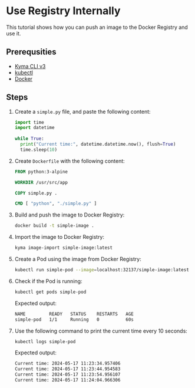 # Use Registry Internally

This tutorial shows how you can push an image to the Docker Registry and use it.

## Prerequsities

* [Kyma CLI v3](https://github.com/kyma-project/cli)
* [kubectl](https://kubernetes.io/docs/tasks/tools/)
* [Docker](https://www.docker.com/)

## Steps

1. Create a `simple.py` file, and paste the following content:

   ```python
   import time
   import datetime
    
   while True:
     print("Current time:", datetime.datetime.now(), flush=True)
     time.sleep(10)
   ```

2. Create `Dockerfile` with the following content:

   ```dockerfile
   FROM python:3-alpine

   WORKDIR /usr/src/app

   COPY simple.py .
   
   CMD [ "python", "./simple.py" ]
   ```

3. Build and push the image to Docker Registry:

   ```bash
   docker build -t simple-image .
   ```

4. Import the image to Docker Registry:

   ```bash
   kyma image-import simple-image:latest
   ```

4. Create a Pod using the image from Docker Registry:

   ```bash
   kubectl run simple-pod --image=localhost:32137/simple-image:latest --overrides='{ "spec": { "imagePullSecrets": [ { "name": "dockerregistry-config" } ] } }'
   ```

5. Check if the Pod is running:

   ```bash
   kubectl get pods simple-pod
   ```

    Expected output:

   ```bash
   NAME         READY   STATUS    RESTARTS   AGE
   simple-pod   1/1     Running   0          60s
   ```

6. Use the following command to print the current time every 10 seconds:

   ```bash
   kubectl logs simple-pod
   ```

   Expected output:

   ```bash
   Current time: 2024-05-17 11:23:34.957406
   Current time: 2024-05-17 11:23:44.954583
   Current time: 2024-05-17 11:23:54.956107
   Current time: 2024-05-17 11:24:04.966306
   ```
